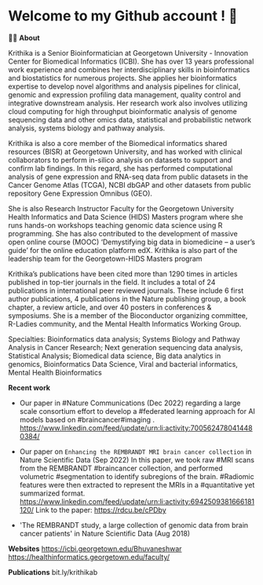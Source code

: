 # Welcome to my Github account !  👋

🙋‍♀️ **About**

Krithika is a Senior Bioinformatician at Georgetown University - Innovation Center for Biomedical Informatics (ICBI). She has over 13 years professional work experience and combines her interdisciplinary skills in bioinformatics and biostatistics for numerous projects. She applies her bioinformatics expertise to develop novel algorithms and analysis pipelines for clinical, genomic and expression profiling data management, quality control and integrative downstream analysis. Her research work also involves utilizing cloud computing for high throughput bioinformatic analysis of genome sequencing data and other omics data, statistical and probabilistic network analysis, systems biology and pathway analysis. 

Krithika is also a core member of the Biomedical informatics shared resources (BISR) at Georgetown University, and has worked with clinical collaborators to perform in-silico analysis on datasets to support and confirm lab findings. In this regard, she has performed computational analysis of gene expression and RNA-seq data from public datasets in the Cancer Genome Atlas (TCGA), NCBI dbGAP and other datasets from public repository Gene Expression Omnibus (GEO). 

She is also Research Instructor Faculty for the Georgetown University Health Informatics and Data Science (HIDS) Masters program where she runs hands-on workshops teaching genomic data science using R programming. She has also contributed to the development of massive open online course (MOOC) ‘Demystifying big data in biomedicine – a user’s guide’ for the online education platform edX. Krithika is also part of the leadership team for the Georgetown-HIDS Masters program 

Krithika’s publications have been cited more than 1290 times in articles published in top-tier journals in the field. It includes a total of 24 publications in international peer reviewed journals. These include 6 first author publications, 4 publications in the Nature publishing group, a book chapter, a review article, and over 40 posters in conferences & symposiums. She is a member of the Bioconductor organizing committee, R-Ladies community, and the Mental Health Informatics Working Group.

Specialties: Bioinformatics data analysis; Systems Biology and Pathway Analysis in Cancer Research; Next generation sequencing data analysis, Statistical Analysis; Biomedical data science, Big data analytics in genomics, Bioinformatics Data Science, Viral and bacterial informatics, Mental Health Bioinformatics

**Recent work**
* Our paper in #Nature Communications (Dec 2022) regarding a large scale consortium effort to develop a #federated learning approach for AI models based on #braincancer#imaging .
https://www.linkedin.com/feed/update/urn:li:activity:7005624780414480384/

* Our paper on `Enhancing the REMBRANDT MRI brain cancer collection` in Nature Scientific Data (Sep 2022)
In this paper, we took raw #MRI scans from the REMBRANDT #braincancer collection, and performed volumetric #segmentation to identify subregions of the brain. #Radiomic features were then extracted to represent the MRIs in a #quantitative yet summarized format. 
https://www.linkedin.com/feed/update/urn:li:activity:6942509381666181120/
Link to the paper: https://rdcu.be/cPDby

* 'The REMBRANDT study, a large collection of genomic data from brain cancer patients' in Nature Scientific Data (Aug 2018)

**Websites**
https://icbi.georgetown.edu/Bhuvaneshwar
https://healthinformatics.georgetown.edu/faculty/

**Publications**
bit.ly/krithikab

